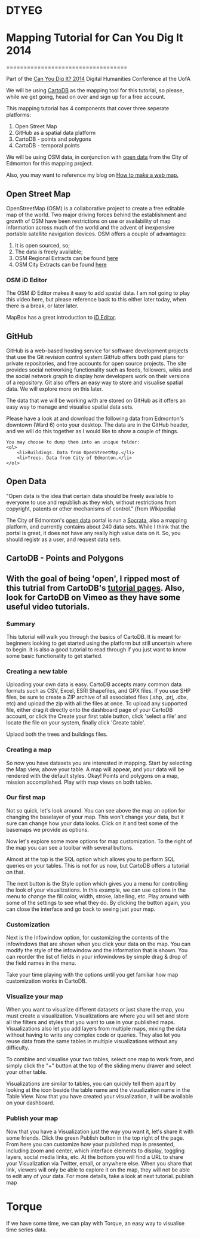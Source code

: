 DTYEG
=====

<h1>Mapping Tutorial for Can You Dig It 2014</h1>


===================================
<p>Part of the <a href="http://huco.ualberta.ca/">Can You Dig It? 2014</a> Digital Humanities Conference at the UofA</p>

<p>We will be using <a href="http://cartodb.com/">CartoDB</a> as the mapping tool for this tutorial, so please, while we get going, head on over and sign up for a free account.</p>

<p>This mapping tutorial has 4 components that cover three seperate platforms:
	<ol>
	<li>Open Street Map</li>
	<li>GitHub as a spatial data platform</li>
	<li>CartoDB - points and polygons</li>
	<li>CartoDB - temporal points</li>
	</ol>
</p>
<p>
We will be using OSM data, in conjunction with <a href="https://data.edmonton.ca/">open data</a> from the City of Edmonton for this mapping project.
</p>
<p>
Also, you may want to reference my blog on <a href="http://www.matthewdance.ca/blog/neogeography/geoweb-tools/">How to make a web map.</a>
</p>


<h2>Open Street Map</h2>
<p>OpenStreetMap (OSM) is a collaborative project to create a free editable map of the world. Two major driving forces behind the establishment and growth of OSM have been restrictions on use or availability of map information across much of the world and the advent of inexpensive portable satellite navigation devices.  OSM offers a couple of advantages:
<ol>
	<li>It is open sourced, so;</li>
	<li>The data is freely available;</li>
	<li>OSM Regional Extracts can be found <a href="http://download.geofabrik.de/">here</a></li>
	<li>OSM City Extracts can be found <a href="http://metro.teczno.com/">here</a></li>
</ol>
</p>

<h3>OSM iD Editor</h3>
<p>
	The OSM iD Editor makes it easy to add spatial data.  I am not going to play this video here, but please reference back to this either later today, when there is a break, or later later.
</p>
<p>
	MapBox has a great introduction to <a href="https://www.mapbox.com/blog/new-map-editor-launches-openstreetmap/">iD Editor</a>.
</p>

<h2>GitHub</h2>
<p>
	GitHub is a web-based hosting service for software development projects that use the Git revision control system.GitHub offers both paid plans for private repositories, and free accounts for open source projects. The site provides social networking functionality such as feeds, followers, wikis and the social network graph to display how developers work on their versions of a repository. Git also offers an easy way to store and visualise spatial data.  We will explore more on this later.
</p>

<p>
	The data that we will be working with are stored on GitHub as it offers an easy way to manage and visualise spatial data sets.
</p>

<p>
	Please have a look at and download the following data from Edmonton's downtown (Ward 6) onto your desktop. The data are in the GitHub header, and we will do this together as I would like to show a couple of things.
	
	You may choose to dump them into an unique folder:
	<ol>
		<li>Buildings. Data from OpenStreetMap.</li>
		<li>Trees. Data from City of Edmonton.</li>
	</ol>
</p>

<h2>Open Data</h2>
<p>
"Open data is the idea that certain data should be freely available to everyone to use and republish as they wish, without restrictions from copyright, patents or other mechanisms of control." (from <a href"http://en.wikipedia.org/wiki/Open_data">Wikipedia</a>)
</p>
<p>
The City of Edmonton's <a href="https://data.edmonton.ca/">open data</a> portal is run a <a href="http://www.socrata.com/">Socrata</a>, also a mapping platform, and currently contains about 240 data sets.  While I think that the portal is great, it does not have any really high value data on it.  So, you should registr as a user, and request data sets.
</p>

<h2>CartoDB - Points and Polygons<h2>
<p>
With the goal of being 'open', I ripped most of this tutrial from CartoDB's <a href="http://developers.cartodb.com/tutorials.html">tutorial pages</a>. Also, look for CartoDB on Vimeo as they have some useful video tutorials.
</p>

<h3>Summary</h3>
<p>
This tutorial will walk you through the basics of CartoDB. It is meant for beginners looking to get started using the platform but still uncertain where to begin. It is also a good tutorial to read through if you just want to know some basic functionality to get started.
</p>

<h3>Creating a new table</h3>
<p>
Uploading your own data is easy. CartoDB accepts many common data formats such as CSV, Excel, ESRI Shapefiles, and GPX files. If you use SHP files, be sure to create a ZIP archive of all associated files (.shp, .prj, .dbx, etc) and upload the zip with all the files at once. To upload any supported file, either drag it directly onto the dashboard page of your CartoDB account, or click the Create your first table button, click 'select a file' and locate the file on your system, finally click 'Create table'.

Uplaod both the trees and buildings files.
</p>

<h3>Creating a map</h3>
<p>
So now you have datasets you are interested in mapping. Start by selecting the Map view, above your table. A map will appear, and your data will be rendered with the default styles. Okay! Points and polygons on a map, mission accomplished. Play with map views on both tables.
</p>

<h3>Our first map</h3>
<p>
Not so quick, let's look around. You can see above the map an option for changing the baselayer of your map. This won't change your data, but it sure can change how your data looks. Click on it and test some of the basemaps we provide as options.
</p>
<p>
Now let's explore some more options for map customization. To the right of the map you can see a toolbar with several buttons.
</p>
<p>
Almost at the top is the SQL option which allows you to perform SQL queries on your tables. This is not for us now, but CartoDB offers a tutorial on that.
</p>
<p>
The next button is the Style option which gives you a menu for controlling the look of your visualizations. In this example, we can use options in the menu to change the fill color, width, stroke, labelling, etc. Play around with some of the settings to see what they do. By clicking the button again, you can close the interface and go back to seeing just your map.
</p>

<h3>Customization</h3>
<p>
Next is the Infowindow option, for customizing the contents of the infowindows that are shown when you click your data on the map. You can modify the style of the infowindow and the information that is shown. You can reorder the list of fields in your infowindows by simple drag & drop of the field names in the menu.
</p>
<p>
Take your time playing with the options until you get familiar how map customization works in CartoDB.
</p>

<h3>Visualize your map</h3>
<p>
When you want to visualize different datasets or just share the map, you must create a visualization. Visualizations are where you will set and store all the filters and styles that you want to use in your published maps. Visualizations also let you add layers from multiple maps, mixing the data without having to write any complex code or queries. They also let you reuse data from the same tables in multiple visualizations without any difficulty. 
</p>
<p>
To combine and visualise your two tables, select one map to work from, and simply click the "+" button at the top of the sliding menu drawer and select your other table.
</p>

<p>
Visualizations are similar to tables, you can quickly tell them apart by looking at the icon beside the table name and the visualization name in the Table View. Now that you have created your visualization, it will be available on your dashboard.
</p>

<h3>Publish your map</h3>
<p>
Now that you have a Visualization just the way you want it, let's share it with some friends. Click the green Publish button in the top right of the page. From here you can customize how your published map is presented, including zoom and center, which interface elements to display, toggling layers, social media links, etc. At the bottom you will find a URL to share your Visualization via Twitter, email, or anywhere else. When you share that link, viewers will only be able to explore it on the map, they will not be able to edit any of your data. For more details, take a look at next tutorial.
publish map
</p>

<h1>Torque</h1>
<p>
If we have some time, we can play with Torque, an easy way to visualise time series data.
</p>

